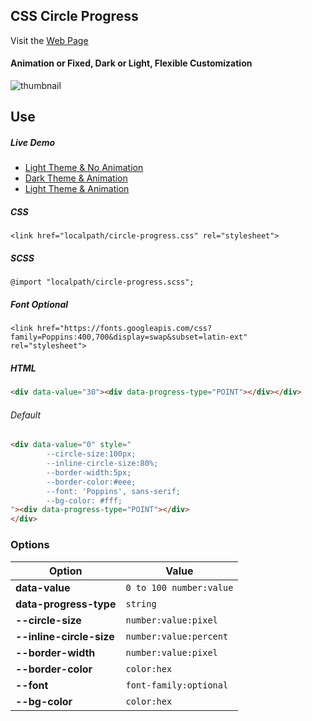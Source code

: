 ## CSS Circle Progress

Visit the [Web Page](https://ozdalgic.github.io/CSS-Circle-Progress/)
    
#### Animation or Fixed, Dark or Light, Flexible Customization
![thumbnail](https://raw.githubusercontent.com/ozdalgic/CSS-Circle-Progress/master/example/assets/img/thumbnail.png)

## Use
##### Live Demo
- [Light Theme & No Animation](https://codepen.io/ozdalgic/pen/abOoBoV)
- [Dark Theme & Animation](https://codepen.io/ozdalgic/pen/ZEGzpPB)
- [Light Theme & Animation](https://codepen.io/ozdalgic/pen/ZEGzpMO)

##### CSS
    <link href="localpath/circle-progress.css" rel="stylesheet">

##### SCSS
    @import "localpath/circle-progress.scss";

##### Font Optional
    <link href="https://fonts.googleapis.com/css?family=Poppins:400,700&display=swap&subset=latin-ext" rel="stylesheet">

##### HTML
```html
<div data-value="30"><div data-progress-type="POINT"></div></div>
```

###### Default
```html
<div data-value="0" style="
        --circle-size:100px;
        --inline-circle-size:80%;
        --border-width:5px;
        --border-color:#eee;
        --font: 'Poppins', sans-serif;
        --bg-color: #fff;
"><div data-progress-type="POINT"></div>
</div> 
```

### Options

Option | Value
--- | --- 
**data-value** | `0 to 100 number:value`
**data-progress-type** | `string`
**--circle-size** | `number:value:pixel`
**--inline-circle-size** | `number:value:percent` 
**--border-width** | `number:value:pixel`
**--border-color** | `color:hex`
**--font** | `font-family:optional`
**--bg-color** | `color:hex`
